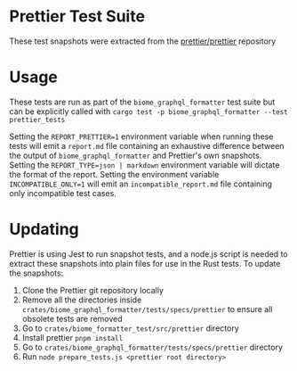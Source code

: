 # Prettier Test Suite

These test snapshots were extracted from the
[prettier/prettier](https://github.com/prettier/prettier) repository

# Usage

These tests are run as part of the `biome_graphql_formatter` test suite but can be
explicitly called with `cargo test -p biome_graphql_formatter --test prettier_tests`

Setting the `REPORT_PRETTIER=1` environment variable when running these tests
will emit a `report.md` file containing an exhaustive difference between the
output of `biome_graphql_formatter` and Prettier's own snapshots.
Setting the `REPORT_TYPE=json | markdown` environment variable will dictate the format of the report.
Setting the environment variable `INCOMPATIBLE_ONLY=1` will emit an `incompatible_report.md`
file containing only incompatible test cases.


# Updating

Prettier is using Jest to run snapshot tests, and a node.js script is needed to
extract these snapshots into plain files for use in the Rust tests. To update
the snapshots:

1. Clone the Prettier git repository locally
2. Remove all the directories inside
   `crates/biome_graphql_formatter/tests/specs/prettier` to ensure all obsolete tests are
   removed
3. Go to `crates/biome_formatter_test/src/prettier` directory
4. Install prettier ``pnpm install``
5. Go to `crates/biome_graphql_formatter/tests/specs/prettier` directory
6. Run `node prepare_tests.js <prettier root directory>`
